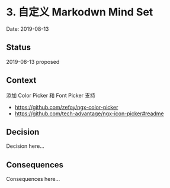 # 3. 自定义 Markodwn Mind Set

Date: 2019-08-13

## Status

2019-08-13 proposed

## Context

添加 Color Picker 和 Font Picker 支持

 - https://github.com/zefoy/ngx-color-picker
 - https://github.com/tech-advantage/ngx-icon-picker#readme

## Decision

Decision here...

## Consequences

Consequences here...

